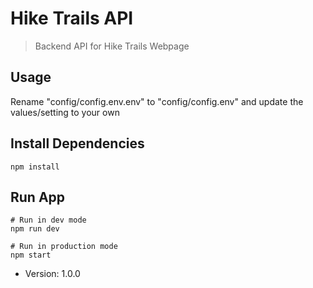 # Hike Trails API

> Backend API for Hike Trails Webpage

## Usage
Rename "config/config.env.env" to "config/config.env" and update the values/setting to your own


## Install Dependencies
```
npm install 
```

## Run App 

```
# Run in dev mode
npm run dev
```

```
# Run in production mode
npm start
```

- Version: 1.0.0
